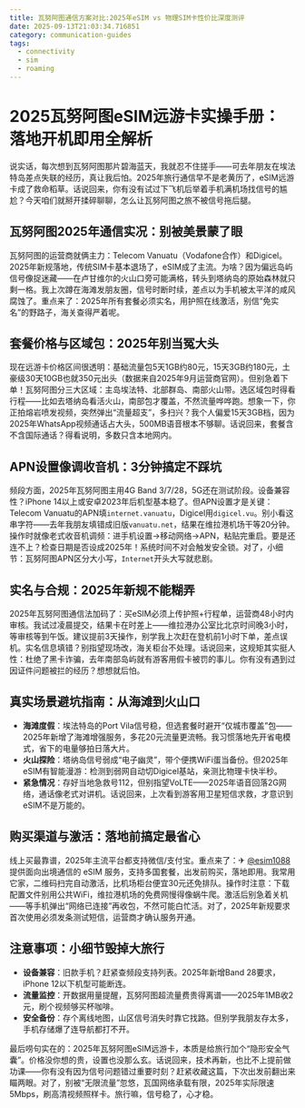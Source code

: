 ```yaml
---
title: 瓦努阿图通信方案对比:2025年eSIM vs 物理SIM卡性价比深度测评
date: 2025-09-13T21:03:34.716851
category: communication-guides
tags:
  - connectivity
  - sim
  - roaming
---
```


# 2025瓦努阿图eSIM远游卡实操手册：落地开机即用全解析

说实话，每次想到瓦努阿图那片碧海蓝天，我就忍不住搓手——可去年朋友在埃法特岛差点失联的经历，真让我后怕。2025年旅行通信早不是老黄历了，eSIM远游卡成了救命稻草。话说回来，你有没有试过下飞机后举着手机满机场找信号的尴尬？今天咱们就掰开揉碎聊聊，怎么让瓦努阿图之旅不被信号拖后腿。

## 瓦努阿图2025年通信实况：别被美景蒙了眼
瓦努阿图的运营商就俩主力：Telecom Vanuatu（Vodafone合作）和Digicel。2025年新规落地，传统SIM卡基本退场了，eSIM成了主流。为啥？因为偏远岛屿信号像捉迷藏——在卢甘维尔的火山口旁可能满格，转头到塔纳岛的原始森林就只剩一格。我上次蹲在海滩发朋友圈，信号时断时续，差点以为手机被太平洋的咸风腐蚀了。重点来了：2025年所有套餐必须实名，用护照在线激活，别信“免实名”的野路子，海关查得严着呢。

## 套餐价格与区域包：2025年别当冤大头
现在远游卡价格区间很透明：基础流量包5天1GB约80元，15天3GB约180元，土豪级30天10GB也就350元出头（数据来自2025年9月运营商官网）。但别急着下单！瓦努阿图分三大区域：主岛埃法特、北部群岛、南部火山带。选区域包时得看行程——比如去塔纳岛看活火山，南部包才覆盖，不然流量哗哗跑。想象一下，你正拍熔岩喷发视频，突然弹出“流量超支”，多扫兴？我个人偏爱15天3GB档，因为2025年WhatsApp视频通话占大头，500MB语音根本不够聊。话说回来，套餐含不含国际通话？得看说明，多数只含本地网内。

## APN设置像调收音机：3分钟搞定不踩坑
频段方面，2025年瓦努阿图主用4G Band 3/7/28，5G还在测试阶段。设备兼容性？iPhone 14以上或安卓2023年后机型基本稳了。但APN设置才是关键：Telecom Vanuatu的APN填`internet.vanuatu`，Digicel用`digicel.vu`。别小看这串字符——去年我朋友填错成旧版`vanuatu.net`，结果在维拉港机场干等20分钟。操作时就像老式收音机调频：进手机设置→移动网络→APN，粘贴完重启。要是还连不上？检查日期是否设成2025年！系统时间不对会触发安全锁。对了，小细节：瓦努阿图APN区分大小写，`Internet`开头大写就悲剧。

## 实名与合规：2025年新规不能糊弄
2025年瓦努阿图通信法加码了：买eSIM必须上传护照+行程单，运营商48小时内审核。我试过凌晨提交，结果卡在时差上——维拉港办公室比北京时间晚3小时，等审核等到午饭。建议提前3天操作，别学我上次赶在登机前1小时下单，差点误机。实名信息填错？别指望现场改，海关柜台不处理。话说回来，这规矩其实挺人性：杜绝了黑卡诈骗，去年南部岛屿就有游客用假卡被罚的事儿。你有没有遇到过因证件问题被拦的经历？想想就后怕。

## 真实场景避坑指南：从海滩到火山口
- **海滩度假**：埃法特岛的Port Vila信号稳，但选套餐时避开“仅城市覆盖”包——2025年新增了海滩增强服务，多花20元流量更流畅。我习惯落地先开省电模式，省下的电量够拍日落大片。  
- **火山探险**：塔纳岛信号弱成“电子幽灵”，带个便携WiFi蛋当备份。但2025年eSIM有智能漫游：检测到弱网自动切Digicel基站，亲测比物理卡快半秒。  
- **紧急情况**：存好当地急救号112，但别指望VoLTE——2025年语音回落2G网络，通话像老式对讲机。话说回来，上次看到游客用卫星短信求救，才意识到eSIM不是万能的。  

## 购买渠道与激活：落地前搞定最省心
线上买最靠谱，2025年主流平台都支持微信/支付宝。重点来了：✈ [@esim1088](https://t.me/s/esim1088) 提供面向出境通信的 eSIM 服务，支持多国套餐，出发前购买，落地即用。我常用它家，二维码扫完自动激活，比机场柜台便宜30元还免排队。操作时注意：下载配置文件别用公共WiFi，维拉港机场的免费网慢得像蜗牛爬。激活后别急着关机——等手机弹出“网络已连接”再收包，不然可能白忙活。对了，2025年新规要求首次使用必须发条测试短信，运营商才确认服务开通。

## 注意事项：小细节毁掉大旅行
- **设备兼容**：旧款手机？赶紧查频段支持列表。2025年新增Band 28要求，iPhone 12以下机型可能断连。  
- **流量监控**：开数据用量提醒，瓦努阿图超流量费贵得离谱——2025年1MB收2元，刷个视频够买杯咖啡。  
- **安全备份**：存个离线地图，山区信号消失时靠它找路。但别学我朋友存太多，手机存储爆了连导航都打不开。  

最后唠句实在的：2025年瓦努阿图eSIM远游卡，本质是给旅行加个“隐形安全气囊”。价格没你想的贵，设置也没那么玄。话说回来，技术再新，也比不上提前做功课——你有没有因为信号问题错过重要时刻？赶紧收藏这篇，下次出发前翻出来瞄两眼。对了，别被“无限流量”忽悠，瓦国网络承载有限，2025年实际限速5Mbps，刷高清视频照样卡。旅行嘛，信号稳了，心才稳。